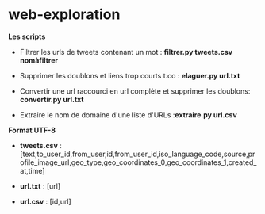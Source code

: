 # web-exploration



**Les scripts**

- Filtrer les urls de tweets contenant un mot :  **filtrer.py tweets.csv nomàfiltrer**

- Supprimer les doublons et liens trop courts t.co :  **elaguer.py url.txt**

- Convertir une url raccourci en url complète et supprimer les doublons: **convertir.py url.txt**

- Extraire le nom de domaine d'une liste d'URLs :**extraire.py url.csv**

**Format UTF-8**


- **tweets.csv** : [text,to_user_id,from_user,id,from_user_id,iso_language_code,source,profile_image_url,geo_type,geo_coordinates_0,geo_coordinates_1,created_at,time]

- **url.txt** : [url]

- **url.csv** : [id,url]
